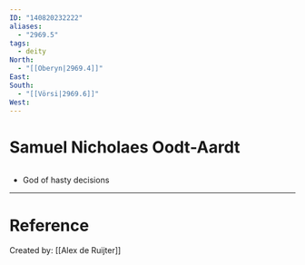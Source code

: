 ```yaml
---
ID: "140820232222"
aliases:
  - "2969.5"
tags:
  - deity
North:
  - "[[Oberyn|2969.4]]"
East: 
South:
  - "[[Vörsi|2969.6]]"
West:
---
```

# Samuel Nicholaes Oodt-Aardt

```toc
```

- God of hasty decisions

---

# Reference

Created by: [[Alex de Ruijter]]